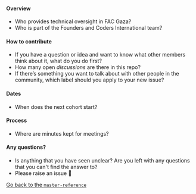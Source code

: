 #### Overview
+ Who provides technical oversight in FAC Gaza?
+ Who is part of the Founders and Coders International team?

#### How to contribute
+ If you have a question or idea and want to know what other members think about it, what do you do first?
+ How many open _discussions_ are there in this repo?
+ If there’s something you want to talk about with other people in the community, which label should you apply to your new issue?

#### Dates
+ When does the next cohort start?

#### Process
+ Where are minutes kept for meetings?

#### Any questions?
+ Is anything that you have seen unclear? Are you left with any questions that you can't find the answer to?
+ Please raise an issue :tada:

[Go back to the `master-reference`](https://github.com/foundersandcoders/master-reference/blob/master/coursebook/general/github-scavenger-hunt.md)
